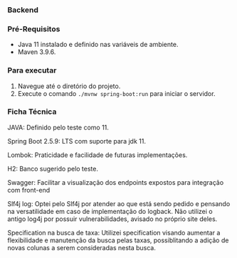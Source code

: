 ### Backend

### Pré-Requisitos

- Java 11 instalado e definido nas variáveis de ambiente.
- Maven 3.9.6.

### Para executar

1. Navegue até o diretório do projeto.
2. Execute o comando `./mvnw spring-boot:run` para iniciar o servidor.

### Ficha Técnica

JAVA: Definido pelo teste como 11.

Spring Boot 2.5.9: LTS com suporte para jdk 11.

Lombok: Praticidade e facilidade de futuras implementações.

H2: Banco sugerido pelo teste.

Swagger: Facilitar a visualização dos endpoints expostos para integração com front-end

Slf4j log: Optei pelo Slf4j por atender ao que está sendo pedido e pensando na versatilidade em caso de implementação do logback. Não utilizei o antigo log4j por possuir vulnerabilidades, avisado no próprio site deles.

Specification na busca de taxa: Utilizei specification visando aumentar a flexibilidade e manutenção da busca pelas taxas, possiblitando a adição de novas colunas a serem consideradas nesta busca. 